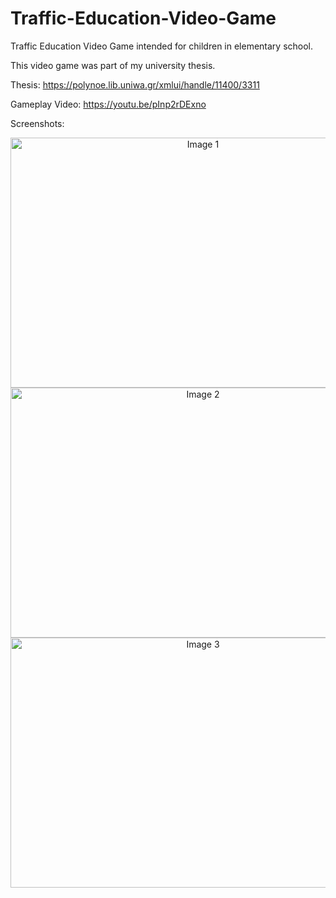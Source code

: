 # Traffic-Education-Video-Game
Traffic Education Video Game intended for children in elementary school.

This video game was part of my university thesis.

Thesis:
https://polynoe.lib.uniwa.gr/xmlui/handle/11400/3311

Gameplay Video:
https://youtu.be/pInp2rDExno

Screenshots: <br>
<div align="center">
  <img src="https://github.com/josezapiz/Traffic-Education-Video-Game/assets/101471178/162270a3-82ab-421a-b2e1-7b810cecd054" width="600" height="400" alt="Image 1">
  <img src="https://github.com/josezapiz/Traffic-Education-Video-Game/assets/101471178/8332d29b-ad56-49ff-ab7f-c9bf09cacb82" width="600" height="400" alt="Image 2">
  <img src="https://github.com/josezapiz/Traffic-Education-Video-Game/assets/101471178/e0f06f39-3997-4f0b-bfe1-c4693d9a0520" width="600" height="400" alt="Image 3">
</div>

